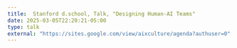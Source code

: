 ```yaml
---
title:  Stanford d.school, Talk, "Designing Human-AI Teams"
date: 2025-03-05T22:20:21-05:00
type: talk
external: "https://sites.google.com/view/aixculture/agenda?authuser=0"
---
```

